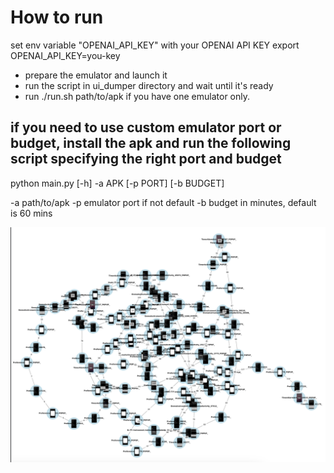 
# How to run

set env variable "OPENAI_API_KEY" with your OPENAI API KEY
export OPENAI_API_KEY=you-key

- prepare the emulator and launch it
- run the script in ui_dumper directory and wait until it's ready
- run ./run.sh path/to/apk  if you have one emulator only. 

if you need to use custom emulator port or budget, install the apk and
run the following script specifying the right port and budget
-------

python main.py [-h] -a APK [-p PORT] [-b BUDGET]

-a path/to/apk
-p emulator port if not default
-b budget in minutes, default is 60 mins

<img src="net.everythingandroid.timer_test2.png" alt="transition example">

